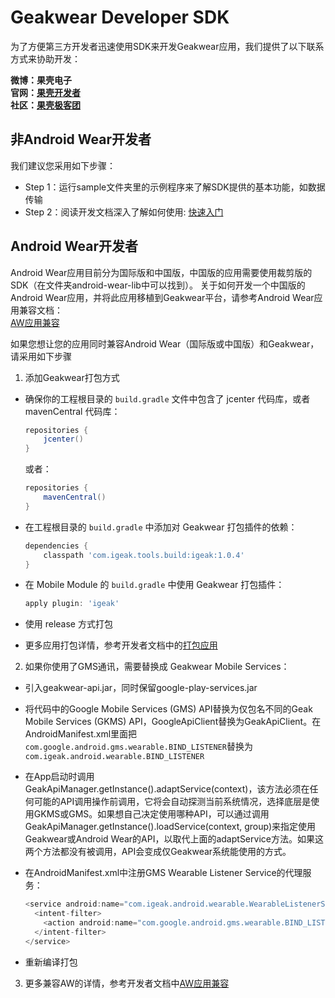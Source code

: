 # Geakwear Developer SDK
为了方便第三方开发者迅速使用SDK来开发Geakwear应用，我们提供了以下联系方式来协助开发：  

**微博：果壳电子**  
**官网：[果壳开发者][igeak-dev]**  
**社区：[果壳极客团][igeak-10w]**  

## 非Android Wear开发者
我们建议您采用如下步骤：
* Step 1：运行sample文件夹里的示例程序来了解SDK提供的基本功能，如数据传输
* Step 2：阅读开发文档深入了解如何使用: [快速入门][getting-started]

## Android Wear开发者
Android Wear应用目前分为国际版和中国版，中国版的应用需要使用裁剪版的SDK（在文件夹android-wear-lib中可以找到）。
关于如何开发一个中国版的Android Wear应用，并将此应用移植到Geakwear平台，请参考Android Wear应用兼容文档：  
[AW应用兼容][gms-compat]

如果您想让您的应用同时兼容Android Wear（国际版或中国版）和Geakwear，请采用如下步骤

1. 添加Geakwear打包方式
  * 确保你的工程根目录的 `build.gradle` 文件中包含了 jcenter 代码库，或者 mavenCentral 代码库：

    ``` gradle
    repositories {
        jcenter()
    }
    ```
    或者：
    ``` gradle
    repositories {
        mavenCentral()
    }
    ```

  * 在工程根目录的 `build.gradle` 中添加对 Geakwear 打包插件的依赖：

    ``` gradle
    dependencies {
        classpath 'com.igeak.tools.build:igeak:1.0.4'
    }
    ```

  * 在 Mobile Module 的 `build.gradle` 中使用 Geakwear 打包插件：

    ``` gradle
    apply plugin: 'igeak'
    ```
    
  * 使用 release 方式打包
  * 更多应用打包详情，参考开发者文档中的[打包应用][pack-apps]

2. 如果你使用了GMS通讯，需要替换成 Geakwear Mobile Services：
  * 引入geakwear-api.jar，同时保留google-play-services.jar
  * 将代码中的Google Mobile Services (GMS) API替换为仅包名不同的Geak Mobile Services (GKMS) API，GoogleApiClient替换为GeakApiClient。在AndroidManifest.xml里面把`com.google.android.gms.wearable.BIND_LISTENER`替换为`com.igeak.android.wearable.BIND_LISTENER`
  * 在App启动时调用GeakApiManager.getInstance().adaptService(context)，该方法必须在任何可能的API调用操作前调用，它将会自动探测当前系统情况，选择底层是使用GKMS或GMS。如果想自己决定使用哪种API，可以通过调用GeakApiManager.getInstance().loadService(context, group)来指定使用Geakwear或Android Wear的API，以取代上面的adaptService方法。如果这两个方法都没有被调用，API会变成仅Geakwear系统能使用的方式。
  * 在AndroidManifest.xml中注册GMS Wearable Listener Service的代理服务：

    ```java
    <service android:name="com.igeak.android.wearable.WearableListenerServiceGoogleImpl">
      <intent-filter>
        <action android:name="com.google.android.gms.wearable.BIND_LISTENER" />
      </intent-filter>
    </service> 
    ```
* 重新编译打包

3. 更多兼容AW的详情，参考开发者文档中[AW应用兼容][gms-compat]

[igeak-dev]: http://developer.igeak.com/
[igeak-10w]: http://10w.igeak.com/
[getting-started]: /doc/getting-started.md
[gms-compat]: /doc/gms-compat.md
[pack-apps]: /doc/getting-started.md#打包应用
